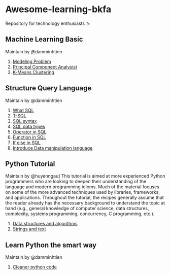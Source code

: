 # Awesome-learning-bkfa
Repository for technology enthusiasts :capricorn:
## Machine Learning Basic
Maintain by @damminhtien
1. [Modeling Problem](https://github.com/BKFA/Learn-any-things/blob/master/Machine_Learning/Modeling_Problems.md)
2. [Principal Component Analysist](https://github.com/BKFA/Learn-any-things/blob/master/Machine_Learning/PCA.md)
3. [K-Means Clustering](https://github.com/BKFA/Learn-any-things/blob/master/Machine_Learning/K-Means_Clustering.md)
## Structure Query Language
Maintain by @damminhtien
1. [What SQL](https://github.com/BKFA/Learn-any-things/blob/master/Structure_Query_Language_SQL/What_SQL.md)
2. [T-SQL](https://github.com/BKFA/Learn-any-things/blob/master/Structure_Query_Language_SQL/T-SQL.md)
3. [SQL syntax](https://github.com/BKFA/Learn-any-things/blob/master/Structure_Query_Language_SQL/SQL_syntax.md)
4. [SQL data types](https://github.com/BKFA/Learn-any-things/blob/master/Structure_Query_Language_SQL/SQL_datatypes.md)
5. [Operator in SQL](https://github.com/BKFA/Learn-any-things/blob/master/Structure_Query_Language_SQL/Operators_SQL.md)
6. [Function in SQL](https://github.com/BKFA/Learn-any-things/blob/master/Structure_Query_Language_SQL/Function_in_SQL.md)
7. [If else in SQL](https://github.com/BKFA/Learn-any-things/blob/master/Structure_Query_Language_SQL/ifelse_variable_null_in_SQL.md)
8. [Introduce Data manipulation language](https://github.com/BKFA/Learn-any-things/blob/master/Structure_Query_Language_SQL/DML_intro.md)

## Python Tutorial
Maintain by @huyenngau]
This tutorial is aimed at more experienced Python programmers who are looking to deepen their understanding of the language and modern programming idioms. Much of the material focuses on some of the more advanced techniques used by libraries, frameworks, and applications. Throughout the tutorial, the recipes generally assume that the reader already has the necessary background to understand the topic at hand (e.g., general knowledge of computer science, data structures, complexity, systems programming, concurrency, C programming, etc.).
1. [Data structures and algorithms](https://github.com/huyenngau/awesome-learning-bkfa/tree/master/Python/python_tutorial/data_structures_and_algorithms)
2. [Strings and text](https://github.com/huyenngau/awesome-learning-bkfa/tree/master/Python/python_tutorial/strings_and_text)


## Learn Python the smart way
Maintain by @damminhtien
1. [Cleaner python code](https://github.com/BKFA/awesome-learning-bkfa/blob/master/Python/PythonTricks1_Patterns%20for%20Cleaner%20Python)

